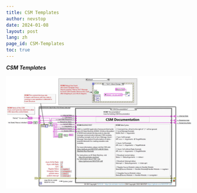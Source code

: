 ```yaml
---
title: CSM Templates
author: nevstop
date: 2024-01-08
layout: post
lang: zh
page_id: CSM-Templates
toc: true
---
```


_**CSM Templates**_

![image](assets/img/CSM%20Without%20Event%20Structure%20Template.png)

<!-- Template Description:
[English](src/help/NEVSTOP/Communicable%20State%20Machine(CSM)/Template%20Description(EN).md) | [中文](src/help/NEVSTOP/Communicable%20State%20Machine(CSM)/Template%20Description(CN).md) -->
